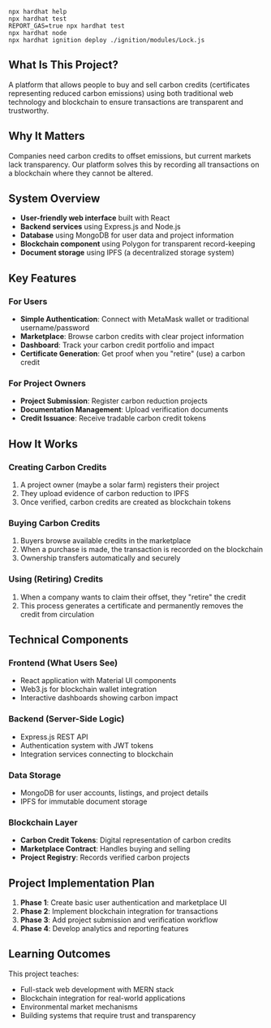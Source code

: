 
```shell
npx hardhat help
npx hardhat test
REPORT_GAS=true npx hardhat test
npx hardhat node
npx hardhat ignition deploy ./ignition/modules/Lock.js
```



## What Is This Project?
A platform that allows people to buy and sell carbon credits (certificates representing reduced carbon emissions) using both traditional web technology and blockchain to ensure transactions are transparent and trustworthy.

## Why It Matters
Companies need carbon credits to offset emissions, but current markets lack transparency. Our platform solves this by recording all transactions on a blockchain where they cannot be altered.

## System Overview

- **User-friendly web interface** built with React
- **Backend services** using Express.js and Node.js
- **Database** using MongoDB for user data and project information
- **Blockchain component** using Polygon for transparent record-keeping
- **Document storage** using IPFS (a decentralized storage system)

## Key Features

### For Users
- **Simple Authentication**: Connect with MetaMask wallet or traditional username/password
- **Marketplace**: Browse carbon credits with clear project information
- **Dashboard**: Track your carbon credit portfolio and impact
- **Certificate Generation**: Get proof when you "retire" (use) a carbon credit

### For Project Owners
- **Project Submission**: Register carbon reduction projects
- **Documentation Management**: Upload verification documents
- **Credit Issuance**: Receive tradable carbon credit tokens


## How It Works

### Creating Carbon Credits
1. A project owner (maybe a solar farm) registers their project
2. They upload evidence of carbon reduction to IPFS
3. Once verified, carbon credits are created as blockchain tokens

### Buying Carbon Credits
1. Buyers browse available credits in the marketplace
2. When a purchase is made, the transaction is recorded on the blockchain
3. Ownership transfers automatically and securely

### Using (Retiring) Credits
1. When a company wants to claim their offset, they "retire" the credit
2. This process generates a certificate and permanently removes the credit from circulation

## Technical Components

### Frontend (What Users See)
- React application with Material UI components
- Web3.js for blockchain wallet integration
- Interactive dashboards showing carbon impact

### Backend (Server-Side Logic)
- Express.js REST API
- Authentication system with JWT tokens
- Integration services connecting to blockchain

### Data Storage
- MongoDB for user accounts, listings, and project details
- IPFS for immutable document storage

### Blockchain Layer
- **Carbon Credit Tokens**: Digital representation of carbon credits
- **Marketplace Contract**: Handles buying and selling
- **Project Registry**: Records verified carbon projects

## Project Implementation Plan

1. **Phase 1**: Create basic user authentication and marketplace UI
2. **Phase 2**: Implement blockchain integration for transactions
3. **Phase 3**: Add project submission and verification workflow
4. **Phase 4**: Develop analytics and reporting features

## Learning Outcomes

This project teaches:
- Full-stack web development with MERN stack
- Blockchain integration for real-world applications
- Environmental market mechanisms
- Building systems that require trust and transparency




















